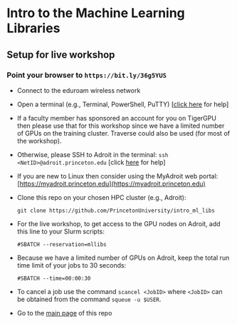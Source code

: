 # Intro to the Machine Learning Libraries

## Setup for live workshop

### Point your browser to `https://bit.ly/36g5YUS`

+ Connect to the eduroam wireless network

+ Open a terminal (e.g., Terminal, PowerShell, PuTTY) [<a href="https://researchcomputing.princeton.edu/education/training/hardware-and-software-requirements-picscie-workshops" target="_blank">click here</a> for help]

+ If a faculty member has sponsored an account for you on TigerGPU then please use that for this workshop since we have a limited number of GPUs on the training cluster. Traverse could also be used (for most of the workshop).

+ Otherwise, please SSH to Adroit in the terminal: `ssh <NetID>@adroit.princeton.edu` [click [here](https://researchcomputing.princeton.edu/faq/why-cant-i-login-to-a-clu) for help]

+ If you are new to Linux then consider using the MyAdroit web portal: [https://myadroit.princeton.edu](https://myadroit.princeton.edu)

+ Clone this repo on your chosen HPC cluster (e.g., Adroit):

   `git clone https://github.com/PrincetonUniversity/intro_ml_libs`

+ For the live workshop, to get access to the GPU nodes on Adroit, add this line to your Slurm scripts:

   `#SBATCH --reservation=mllibs`
   
+ Because we have a limited number of GPUs on Adroit, keep the total run time limit of your jobs to 30 seconds:

   `#SBATCH --time=00:00:30`

+ To cancel a job use the command `scancel <JobID>` where `<JobID>` can be obtained from the command `squeue -u $USER`.

+ Go to the [main page](https://github.com/PrincetonUniversity/intro_ml_libs) of this repo
